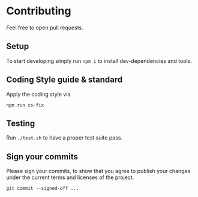 # Contributing

Feel free to open pull requests.

## Setup 

To start developing simply run `npm i` to install dev-dependencies and tools.

## Coding Style guide & standard

Apply the coding style via

```shell
npm run cs-fix
```

## Testing

Run `./test.sh` to have a proper test suite pass.

## Sign your commits

Please sign your commits, 
to show that you agree to publish your changes under the current terms and licenses of the project.

```shell
git commit --signed-off ...
```
